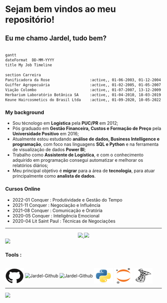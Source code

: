 # Sejam bem vindos ao meu repositório! 
## Eu me chamo Jardel, tudo bem?

```mermaid

gantt
dateFormat  DD-MM-YYYY
title My Job Timeline

section Carreira
Panificadora da Rose                  :active,, 01-06-2003, 01-12-2004
Guiffer Agropecuária                  :active,, 01-02-2005, 01-05-2007
Viação Colombo                        :active,, 01-07-2007, 13-12-2009
Herbarium Laboratório Botânica SA     :active,, 01-04-2010, 18-03-2019
Keune Haircosmetics do Brasil Ltda    :active,, 01-09-2020, 10-05-2022

```
### My background

- Sou técnologo em **Logística** pela **PUC/PR** em 2012;
- Pós graduado em **Gestão Financeira, Custos e Formação de Preço** pela **Universidade Positivo** em 2016;
- Atualmente estou estudando **análise de dados, Business Intelligence e programação**, com foco nas linguagens **SQL e Python** e na ferramenta de visualização de dados **Power BI**;
- Trabalho como **Assistente de Logística**, e com o conhecimento adquirido em programação consegui automatizar e melhorar os relatórios diários;
- Meu principal objetivo é **migrar** para a área de **tecnologia**, para atuar principalmente como **analista de dados**.

### Cursos Online

* 2022-01   Conquer : Produtividade e Gestão do Tempo
* 2021-11   Conquer : Negociação e Influência
* 2021-08   Conquer : Comunicação e Oratória
* 2020-05   Conquer : Inteligência Emocional
* 2020-04   Lit Saint Paul  : Técnicas de Negociações


<hr>

<div  align="center">
  <a href="https://github.com/JardelSilva-86">
  <img height="180em" src="https://github-readme-stats.vercel.app/api?username=JardelSilva-86&show_icons=true&theme=algolia&include_all_commits=true&count_private=true"/>
  <img height="180em" src="https://github-readme-stats.vercel.app/api/top-langs/?username=JardelSilva-86&layout=compact&langs_count=16&theme=algolia"/>
</div>
 
 <div>
   <a href="https://www.linkedin.com/in/jardeldasilva1986/" target="_blank"><img src="https://img.shields.io/badge/-LinkedIn-%230077B5?style=for-the-    badge&logo=linkedin&logoColor=white" target="_blank"></a> 
 </div>
 
 ### Tools :
 <div style="display: inline_block"><br> 
  <img align="center" alt="Jardel-GitHub""30" height="50" width="60" src="https://raw.githubusercontent.com/devicons/devicon/master/icons/github/github-original.svg">
  <img align="center" alt="Jardel-Github""30" height = "50" width="60" src = "https://github.com/microsoft/PowerBI-Icons/blob/main/SVG/PowerQuery-Colored.svg">
  <img align="center" alt="Jardel-Github""30" height = "50" width="60" src = "https://github.com/microsoft/PowerBI-Icons/blob/main/SVG/PowerBI.svg">
  <img align="center" alt="Jardel-Python""30" height="50" width="60" src="https://raw.githubusercontent.com/devicons/devicon/master/icons/python/python-original.svg">
  <img align="center" alt="Romulo-Jupyter"30" height="50" width="60" src="https://raw.githubusercontent.com/devicons/devicon/master/icons/jupyter/jupyter-original.svg">
  <img align="center" alt="Jardel-SqlServer""30" height="50" width="60" src="https://github.com/devicons/devicon/blob/master/icons/microsoftsqlserver/microsoftsqlserver-plain.svg">
</div>
<hr>

![](https://komarev.com/ghpvc/?username=your-JardelSilva-86)

